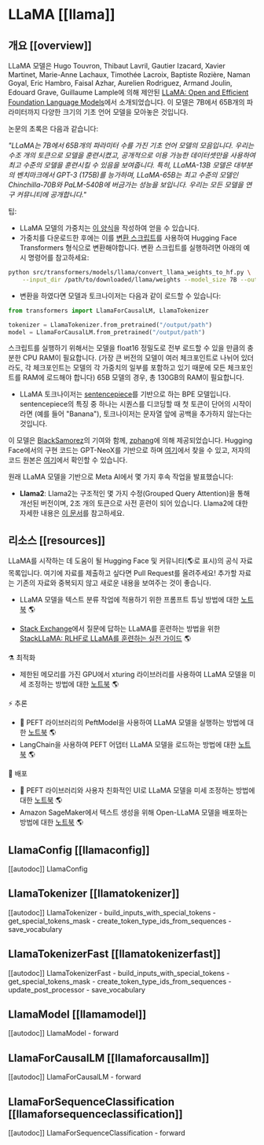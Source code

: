<!--Copyright 2022 The HuggingFace Team. All rights reserved.

Licensed under the Apache License, Version 2.0 (the "License"); you may not use this file except in compliance with
the License. You may obtain a copy of the License at

http://www.apache.org/licenses/LICENSE-2.0

Unless required by applicable law or agreed to in writing, software distributed under the License is distributed on
an "AS IS" BASIS, WITHOUT WARRANTIES OR CONDITIONS OF ANY KIND, either express or implied. See the License for the
specific language governing permissions and limitations under the License.

⚠️ Note that this file is in Markdown but contain specific syntax for our doc-builder (similar to MDX) that may not be
rendered properly in your Markdown viewer.

-->

# LLaMA [[llama]]

## 개요 [[overview]]

LLaMA 모델은 Hugo Touvron, Thibaut Lavril, Gautier Izacard, Xavier Martinet, Marie-Anne Lachaux, Timothée Lacroix, Baptiste Rozière, Naman Goyal, Eric Hambro, Faisal Azhar, Aurelien Rodriguez, Armand Joulin, Edouard Grave, Guillaume Lample에 의해 제안된 [LLaMA: Open and Efficient Foundation Language Models](https://arxiv.org/abs/2302.13971)에서 소개되었습니다. 이 모델은 7B에서 65B개의 파라미터까지 다양한 크기의 기초 언어 모델을 모아놓은 것입니다.

논문의 초록은 다음과 같습니다:

*"LLaMA는 7B에서 65B개의 파라미터 수를 가진 기초 언어 모델의 모음입니다. 우리는 수조 개의 토큰으로 모델을 훈련시켰고, 공개적으로 이용 가능한 데이터셋만을 사용하여 최고 수준의 모델을 훈련시킬 수 있음을 보여줍니다. 특히, LLaMA-13B 모델은 대부분의 벤치마크에서 GPT-3 (175B)를 능가하며, LLaMA-65B는 최고 수준의 모델인 Chinchilla-70B와 PaLM-540B에 버금가는 성능을 보입니다. 우리는 모든 모델을 연구 커뮤니티에 공개합니다."*

팁:

- LLaMA 모델의 가중치는 [이 양식](https://docs.google.com/forms/d/e/1FAIpQLSfqNECQnMkycAp2jP4Z9TFX0cGR4uf7b_fBxjY_OjhJILlKGA/viewform?usp=send_form)을 작성하여 얻을 수 있습니다.
- 가중치를 다운로드한 후에는 이를 [변환 스크립트](https://github.com/huggingface/transformers/blob/main/src/transformers/models/llama/convert_llama_weights_to_hf.py)를 사용하여 Hugging Face Transformers 형식으로 변환해야합니다. 변환 스크립트를 실행하려면 아래의 예시 명령어를 참고하세요:

```bash
python src/transformers/models/llama/convert_llama_weights_to_hf.py \
    --input_dir /path/to/downloaded/llama/weights --model_size 7B --output_dir /output/path
```

- 변환을 하였다면 모델과 토크나이저는 다음과 같이 로드할 수 있습니다:

```python
from transformers import LlamaForCausalLM, LlamaTokenizer

tokenizer = LlamaTokenizer.from_pretrained("/output/path")
model = LlamaForCausalLM.from_pretrained("/output/path")
```

스크립트를 실행하기 위해서는 모델을 float16 정밀도로 전부 로드할 수 있을 만큼의 충분한 CPU RAM이 필요합니다. (가장 큰 버전의 모델이 여러 체크포인트로 나뉘어 있더라도, 각 체크포인트는 모델의 각 가중치의 일부를 포함하고 있기 때문에 모든 체크포인트를 RAM에 로드해야 합니다) 65B 모델의 경우, 총 130GB의 RAM이 필요합니다.


- LLaMA 토크나이저는 [sentencepiece](https://github.com/google/sentencepiece)를 기반으로 하는 BPE 모델입니다. sentencepiece의 특징 중 하나는 시퀀스를 디코딩할 때 첫 토큰이 단어의 시작이라면 (예를 들어 "Banana"), 토크나이저는 문자열 앞에 공백을 추가하지 않는다는 것입니다.

이 모델은 [BlackSamorez](https://huggingface.co/BlackSamorez)의 기여와 함께, [zphang](https://huggingface.co/zphang)에 의해 제공되었습니다. Hugging Face에서의 구현 코드는 GPT-NeoX를 기반으로 하며 [여기](https://github.com/EleutherAI/gpt-neox)에서 찾을 수 있고, 저자의 코드 원본은 [여기](https://github.com/facebookresearch/llama)에서 확인할 수 있습니다.


원래 LLaMA 모델을 기반으로 Meta AI에서 몇 가지 후속 작업을 발표했습니다:

- **Llama2**: Llama2는 구조적인 몇 가지 수정(Grouped Query Attention)을 통해 개선된 버전이며, 2조 개의 토큰으로 사전 훈련이 되어 있습니다. Llama2에 대한 자세한 내용은 [이 문서](llama2)를 참고하세요.

## 리소스 [[resources]]

LLaMA를 시작하는 데 도움이 될 Hugging Face 및 커뮤니티(🌎로 표시)의 공식 자료 목록입니다. 여기에 자료를 제출하고 싶다면 Pull Request를 올려주세요! 추가할 자료는 기존의 자료와 중복되지 않고 새로운 내용을 보여주는 것이 좋습니다.

<PipelineTag pipeline="text-classification"/>

- LLaMA 모델을 텍스트 분류 작업에 적용하기 위한 프롬프트 튜닝 방법에 대한 [노트북](https://colab.research.google.com/github/bigscience-workshop/petals/blob/main/examples/prompt-tuning-sst2.ipynb#scrollTo=f04ba4d2) 🌎

<PipelineTag pipeline="question-answering"/>

- [Stack Exchange](https://stackexchange.com/)에서 질문에 답하는 LLaMA를 훈련하는 방법을 위한 [StackLLaMA: RLHF로 LLaMA를 훈련하는 실전 가이드](https://huggingface.co/blog/stackllama#stackllama-a-hands-on-guide-to-train-llama-with-rlhf) 🌎

⚗️ 최적화
- 제한된 메모리를 가진 GPU에서 xturing 라이브러리를 사용하여 LLaMA 모델을 미세 조정하는 방법에 대한 [노트북](https://colab.research.google.com/drive/1SQUXq1AMZPSLD4mk3A3swUIc6Y2dclme?usp=sharing) 🌎

⚡️ 추론
- 🤗 PEFT 라이브러리의 PeftModel을 사용하여 LLaMA 모델을 실행하는 방법에 대한 [노트북](https://colab.research.google.com/github/DominguesM/alpaca-lora-ptbr-7b/blob/main/notebooks/02%20-%20Evaluate.ipynb) 🌎
- LangChain을 사용하여 PEFT 어댑터 LLaMA 모델을 로드하는 방법에 대한 [노트북](https://colab.research.google.com/drive/1l2GiSSPbajVyp2Nk3CFT4t3uH6-5TiBe?usp=sharing) 🌎

🚀 배포
- 🤗 PEFT 라이브러리와 사용자 친화적인 UI로 LLaMA 모델을 미세 조정하는 방법에 대한 [노트북](https://colab.research.google.com/github/lxe/simple-llama-finetuner/blob/master/Simple_LLaMA_FineTuner.ipynb#scrollTo=3PM_DilAZD8T) 🌎
- Amazon SageMaker에서 텍스트 생성을 위해 Open-LLaMA 모델을 배포하는 방법에 대한 [노트북](https://github.com/aws/amazon-sagemaker-examples/blob/main/introduction_to_amazon_algorithms/jumpstart-foundation-models/text-generation-open-llama.ipynb) 🌎

## LlamaConfig [[llamaconfig]]

[[autodoc]] LlamaConfig


## LlamaTokenizer [[llamatokenizer]]

[[autodoc]] LlamaTokenizer
    - build_inputs_with_special_tokens
    - get_special_tokens_mask
    - create_token_type_ids_from_sequences
    - save_vocabulary

## LlamaTokenizerFast [[llamatokenizerfast]]

[[autodoc]] LlamaTokenizerFast
    - build_inputs_with_special_tokens
    - get_special_tokens_mask
    - create_token_type_ids_from_sequences
    - update_post_processor
    - save_vocabulary

## LlamaModel [[llamamodel]]

[[autodoc]] LlamaModel
    - forward


## LlamaForCausalLM [[llamaforcausallm]]

[[autodoc]] LlamaForCausalLM
    - forward

## LlamaForSequenceClassification [[llamaforsequenceclassification]]

[[autodoc]] LlamaForSequenceClassification
    - forward
